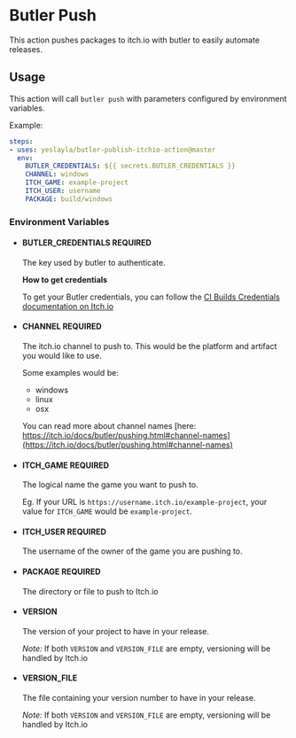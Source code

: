 # Butler Push

This action pushes packages to itch.io with butler to easily automate releases.

## Usage

This action will call `butler push` with parameters configured by environment variables.

Example:

```yaml
steps:
- uses: yeslayla/butler-publish-itchio-action@master
  env:
    BUTLER_CREDENTIALS: ${{ secrets.BUTLER_CREDENTIALS }}
    CHANNEL: windows
    ITCH_GAME: example-project
    ITCH_USER: username
    PACKAGE: build/windows
```

### Environment Variables

- #### BUTLER_CREDENTIALS **REQUIRED**

  The key used by butler to authenticate.

  **How to get credentials**

  To get your Butler credentials, you can follow the [CI Builds Credentials documentation on Itch.io](https://itch.io/docs/butler/login.html#running-butler-from-ci-builds-travis-ci-gitlab-ci-etc)

- #### CHANNEL **REQUIRED**

  The itch.io channel to push to. This would be the platform and artifact you would like to use.

  Some examples would be:

  - windows
  - linux
  - osx

  You can read more about channel names [here: https://itch.io/docs/butler/pushing.html#channel-names](https://itch.io/docs/butler/pushing.html#channel-names)

- #### ITCH_GAME **REQUIRED**

  The logical name the game you want to push to.

  Eg. If your URL is `https://username.itch.io/example-project`, your value for `ITCH_GAME` would be `example-project`.

- #### ITCH_USER **REQUIRED**

  The username of the owner of the game you are pushing to.

- #### PACKAGE **REQUIRED**

  The directory or file to push to Itch.io

- #### VERSION

  The version of your project to have in your release.

  *Note:* If both `VERSION` and `VERSION_FILE` are empty, versioning will be handled by Itch.io

- #### VERSION_FILE

  The file containing your version number to have in your release.

  *Note:* If both `VERSION` and `VERSION_FILE` are empty, versioning will be handled by Itch.io
